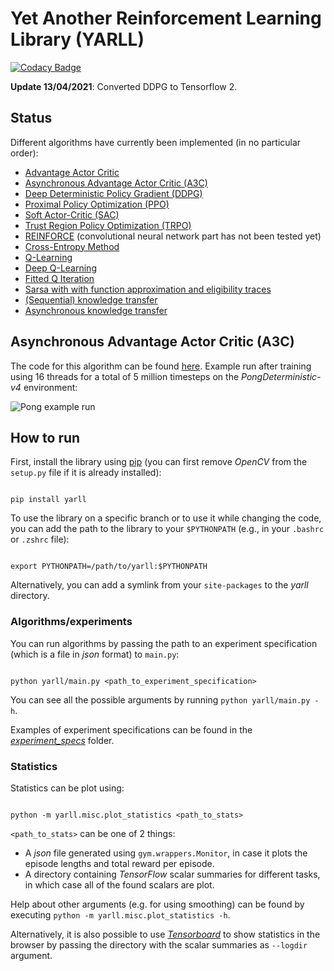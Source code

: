 # Yet Another Reinforcement Learning Library (YARLL)

[![Codacy Badge](https://api.codacy.com/project/badge/Grade/c329c8cdd744463dbda6a726e20f2383)](https://www.codacy.com/app/arnomoonens/DeepRL?utm_source=github.com&utm_medium=referral&utm_content=arnomoonens/DeepRL&utm_campaign=badger)

**Update 13/04/2021**: Converted DDPG to Tensorflow 2.

## Status

Different algorithms have currently been implemented (in no particular order):

- [Advantage Actor Critic](./yarll/agents/actorcritic/a2c.py)
- [Asynchronous Advantage Actor Critic (A3C)](./yarll/agents/actorcritic/a3c.py)
- [Deep Deterministic Policy Gradient (DDPG)](./yarll/agents/ddpg.py)
- [Proximal Policy Optimization (PPO)](./yarll/agents/ppo/ppo.py)
- [Soft Actor-Critic (SAC)](./yarll/agents/sac.py)
- [Trust Region Policy Optimization (TRPO)](./yarll/agents/trpo/trpo.py)
- [REINFORCE](./yarll/agents/reinforce.py) (convolutional neural network part has not been tested yet)
- [Cross-Entropy Method](./yarll/agents/cem.py)
- [Q-Learning](./yarll/agents/q_learning.py)
- [Deep Q-Learning](./yarll/agents/dqn.py)
- [Fitted Q Iteration](./yarll/agents/fitted_q.py)
- [Sarsa with with function approximation and eligibility traces](./yarll/agents/sarsa/sarsa_fa.py)
- [(Sequential) knowledge transfer](./yarll/agents/knowledgetransfer/knowledge_transfer.py)
- [Asynchronous knowledge transfer](./yarll/agents/knowledgetransfer/async_knowledge_transfer.py)

## Asynchronous Advantage Actor Critic (A3C)

The code for this algorithm can be found [here](./yarll/agents/actorcritic/a3c.py).
Example run after training using 16 threads for a total of 5 million timesteps on the _PongDeterministic-v4_ environment:

![Pong example run](./results/pong.gif)

## How to run

First, install the library using [pip](https://pypi.python.org/pypi/pip) (you can first remove _OpenCV_ from the `setup.py` file if it is already installed):

```Shell

pip install yarll

```

To use the library on a specific branch or to use it while changing the code, you can add the path to the library to your `$PYTHONPATH` (e.g., in your `.bashrc` or `.zshrc` file):

```Shell

export PYTHONPATH=/path/to/yarll:$PYTHONPATH

```

Alternatively, you can add a symlink from your `site-packages` to the _yarll_ directory.

### Algorithms/experiments

You can run algorithms by passing the path to an experiment specification (which is a file in _json_ format) to `main.py`:

```Shell

python yarll/main.py <path_to_experiment_specification>

```

You can see all the possible arguments by running `python yarll/main.py -h`.

Examples of experiment specifications can be found in the [_experiment_specs_](./experiment_specs) folder.

### Statistics

Statistics can be plot using:

```Shell

python -m yarll.misc.plot_statistics <path_to_stats>

```

`<path_to_stats>` can be one of 2 things:

- A _json_ file generated using `gym.wrappers.Monitor`, in case it plots the episode lengths and total reward per episode.
- A directory containing _TensorFlow_ scalar summaries for different tasks, in which case all of the found scalars are plot.

Help about other arguments (e.g. for using smoothing) can be found by executing `python -m yarll.misc.plot_statistics -h`.

Alternatively, it is also possible to use [_Tensorboard_](https://www.tensorflow.org/get_started/summaries_and_tensorboard) to show statistics in the browser by passing the directory with the scalar summaries as `--logdir` argument.

